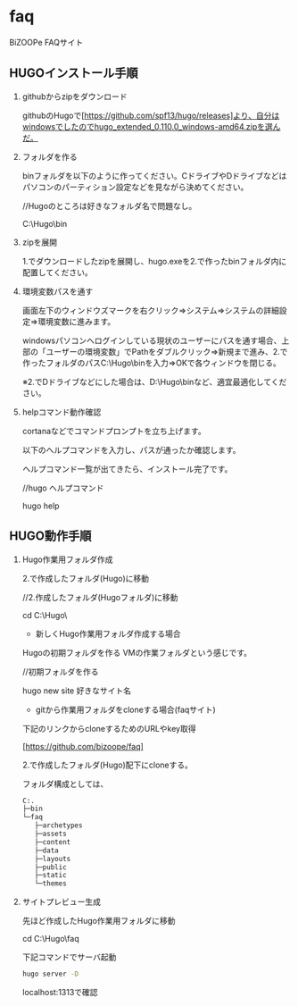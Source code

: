 # faq
BiZOOPe FAQサイト

## HUGOインストール手順

1. githubからzipをダウンロード

   githubのHugoで[https://github.com/spf13/hugo/releases]より、自分はwindowsでしたのでhugo_extended_0.110.0_windows-amd64.zipを選んだ。

2. フォルダを作る

   binフォルダを以下のように作ってください。CドライブやDドライブなどはパソコンのパーティション設定などを見ながら決めてください。

   //Hugoのところは好きなフォルダ名で問題なし。

   C:\Hugo\bin

3. zipを展開

   1.でダウンロードしたzipを展開し、hugo.exeを2.で作ったbinフォルダ内に配置してください。

4. 環境変数パスを通す

   画面左下のウィンドウズマークを右クリック⇒システム⇒システムの詳細設定⇒環境変数に進みます。

   windowsパソコンへログインしている現状のユーザーにパスを通す場合、上部の「ユーザーの環境変数」でPathをダブルクリック⇒新規まで進み、2.で作ったフォルダのパスC:\Hugo\binを入力⇒OKで各ウィンドウを閉じる。

   ※2.でDドライブなどにした場合は、D:\Hugo\binなど、適宜最適化してください。

5. helpコマンド動作確認

   cortanaなどでコマンドプロンプトを立ち上げます。

   以下のへルプコマンドを入力し、パスが通ったか確認します。

   ヘルプコマンド一覧が出てきたら、インストール完了です。

   //hugo ヘルプコマンド

   hugo help

## HUGO動作手順

1. Hugo作業用フォルダ作成

   2.で作成したフォルダ(Hugo)に移動

   //2.作成したフォルダ(Hugoフォルダ)に移動

   cd C:\Hugo\

   * 新しくHugo作業用フォルダ作成する場合

   Hugoの初期フォルダを作る
   VMの作業フォルダという感じです。

   //初期フォルダを作る

   hugo new site 好きなサイト名

   * gitから作業用フォルダをcloneする場合(faqサイト)

   下記のリンクからcloneするためのURLやkey取得

   [https://github.com/bizoope/faq]

   2.で作成したフォルダ(Hugo)配下にcloneする。

   フォルダ構成としては、

    ```cmd
    C:.
    ├─bin
    └─faq
       ├─archetypes
       ├─assets
       ├─content
       ├─data
       ├─layouts
       ├─public
       ├─static
       └─themes
    ```

2. サイトプレビュー生成

   先ほど作成したHugo作業用フォルダに移動

   cd C:\Hugo\faq

   下記コマンドでサーバ起動

   ```cmd
   hugo server -D
   ```

   localhost:1313で確認

